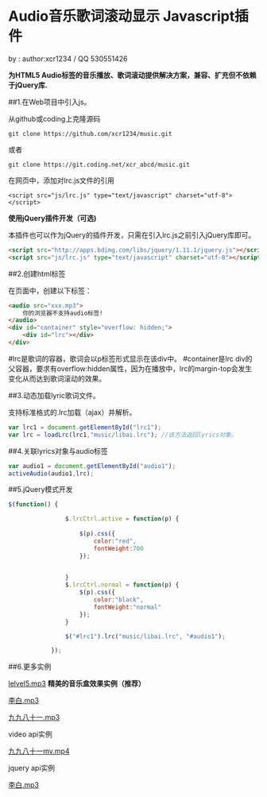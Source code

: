 # Audio音乐歌词滚动显示 Javascript插件

by : author:xcr1234 / QQ 530551426

**为HTML5 Audio标签的音乐播放、歌词滚动提供解决方案，兼容、扩充但不依赖于jQuery库.**

##1.在Web项目中引入js。

从github或coding上克隆源码

`git clone https://github.com/xcr1234/music.git`

或者

`git clone https://git.coding.net/xcr_abcd/music.git`


在网页中，添加对lrc.js文件的引用

`<script src="js/lrc.js" type="text/javascript" charset="utf-8"></script>`

__使用jQuery插件开发（可选)__

本插件也可以作为jQuery的插件开发，只需在引入lrc.js之前引入jQuery库即可。


```html
<script src="http://apps.bdimg.com/libs/jquery/1.11.1/jquery.js"></script>
<script src="js/lrc.js" type="text/javascript" charset="utf-8"></script>
```
##2.创建html标签

在页面中，创建以下标签：
```html
<audio src="xxx.mp3">
	你的浏览器不支持audio标签!
</audio>
<div id="container" style="overflow: hidden;">
	<div id="lrc"></div>
</div>
```

\#lrc是歌词的容器，歌词会以p标签形式显示在该div中。
\#container是lrc div的父容器，要求有overflow:hidden属性，因为在播放中，lrc的margin-top会发生变化从而达到歌词滚动的效果。

##3.动态加载lyric歌词文件。

支持标准格式的.lrc加载（ajax）并解析。

```javascript
var lrc1 = document.getElementById("lrc1");
var lrc = loadLrc(lrc1,"music/libai.lrc"); //该方法返回lyrics对象。

```

##4.关联lyrics对象与audio标签

```javascript
var audio1 = document.getElementById("audio1");
activeAudio(audio1,lrc);
```

##5.jQuery模式开发

```javascript
$(function() {

				$.lrcCtrl.active = function(p) {
					
					$(p).css({
						color:"red",
						fontWeight:700
					});

					
				}
				$.lrcCtrl.normal = function(p) {
					$(p).css({
						color:"black",
						fontWeight:"normal"
					});
				}

				$("#lrc1").lrc("music/libai.lrc", "#audio1");

			});
```

##6.更多实例



[lelvel5.mp3](music.html) **精美的音乐盒效果实例（推荐）**


[李白.mp3](libai.html)  

[九九八十一.mp3](81.html)  

video api实例

[九九八十一mv.mp4](video.html)

jquery api实例

[李白.mp3](jq-libai.html)


